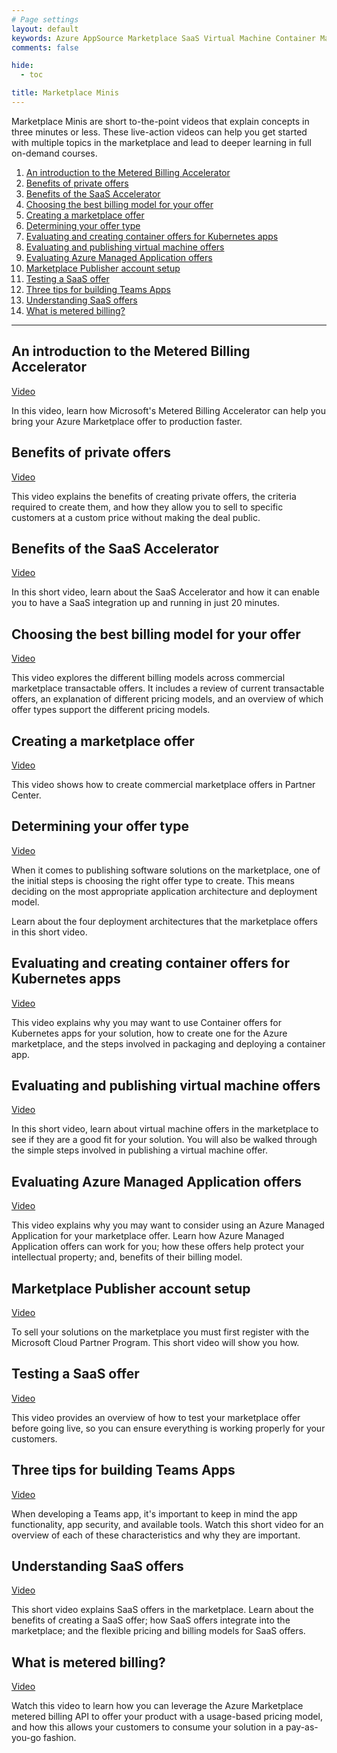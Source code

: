 ```yaml
---
# Page settings
layout: default
keywords: Azure AppSource Marketplace SaaS Virtual Machine Container Managed app
comments: false

hide:
  - toc

title: Marketplace Minis
---
```


Marketplace Minis are short to-the-point videos that explain concepts in three minutes or less. These live-action videos can help you get started with multiple topics in the marketplace and lead to deeper learning in full on-demand courses.


<!-- no toc -->
1. [An introduction to the Metered Billing Accelerator](#an-introduction-to-the-metered-billing-accelerator)
1. [Benefits of private offers](#benefits-of-private-offers)
1. [Benefits of the SaaS Accelerator](#benefits-of-the-saas-accelerator)
1. [Choosing the best billing model for your offer](#choosing-the-best-billing-model-for-your-offer)
1. [Creating a marketplace offer](#creating-a-marketplace-offer)
1. [Determining your offer type](#determining-your-offer-type)
1. [Evaluating and creating container offers for Kubernetes apps](#evaluating-and-creating-container-offers-for-kubernetes-apps)
1. [Evaluating and publishing virtual machine offers](#evaluating-and-publishing-virtual-machine-offers)
1. [Evaluating Azure Managed Application offers](#evaluating-azure-managed-application-offers)
1. [Marketplace Publisher account setup](#marketplace-publisher-account-setup)
1. [Testing a SaaS offer](#testing-a-saas-offer)
1. [Three tips for building Teams Apps](#three-tips-for-building-teams-apps)
1. [Understanding SaaS offers](#understanding-saas-offers)
1. [What is metered billing?](#what-is-metered-billing)

---

## An introduction to the Metered Billing Accelerator

<a href="https://www.youtube.com/watch?v=OB8dcYvNlCM" target="_blank">Video</a>

In this video, learn how Microsoft's Metered Billing Accelerator can help you bring your Azure Marketplace offer to production faster.

## Benefits of private offers

<a href="https://www.youtube.com/watch?v=fWkXGnPiRbo" target="_blank">Video</a>

This video explains the benefits of creating private offers, the criteria required to create them, and how they allow you to sell to specific customers at a custom price without making the deal public.

## Benefits of the SaaS Accelerator

<a href="https://www.youtube.com/watch?v=a6RIercsZKo" target="_blank">Video</a>

In this short video, learn about the SaaS Accelerator and how it can enable you to have a SaaS integration up and running in just 20 minutes.

## Choosing the best billing model for your offer

<a href="https://www.youtube.com/watch?v=HFLu_Jmh1kI" target="_blank">Video</a>

This video explores the different billing models across commercial marketplace transactable offers. It includes a review of current transactable offers, an explanation of different pricing models, and an overview of which offer types support the different pricing models.

## Creating a marketplace offer

<a href="https://www.youtube.com/watch?v=8-wuy_GE_gY" target="_blank">Video</a>

This video shows how to create commercial marketplace offers in Partner Center.

## Determining your offer type

<a href="https://www.youtube.com/watch?v=qpaFcg1n1t8" target="_blank">Video</a>

When it comes to publishing software solutions on the marketplace, one of the initial steps is choosing the right offer type to create.  This means deciding on the most appropriate application architecture and deployment model. 

Learn about the four deployment architectures that the marketplace offers in this short video.

## Evaluating and creating container offers for Kubernetes apps

<a href="https://www.youtube.com/watch?v=_3jFtuAVc_I" target="_blank">Video</a>

This video explains why you may want to use Container offers for Kubernetes apps for your solution, how to create one for the Azure marketplace, and the steps involved in packaging and deploying a container app.

## Evaluating and publishing virtual machine offers

<a href="https://www.youtube.com/watch?v=Ce5IvQS-6RY" target="_blank">Video</a>

In this short video, learn about virtual machine offers in the marketplace to see if they are a good fit for your solution. You will also be walked through the simple steps involved in publishing a virtual machine offer. 

## Evaluating Azure Managed Application offers

<a href="https://www.youtube.com/watch?v=QUofLCKuni4" target="_blank">Video</a>

This video explains why you may want to consider using an Azure Managed Application for your marketplace offer. Learn how Azure Managed Application offers can work for you; how these offers help protect your intellectual property; and, benefits of their billing model.

## Marketplace Publisher account setup

<a href="https://www.youtube.com/watch?v=NvTca6G_Qa8" target="_blank">Video</a>

To sell your solutions on the marketplace you must first register with the Microsoft Cloud Partner Program. This short video will show you how. 

## Testing a SaaS offer

<a href="https://www.youtube.com/watch?v=nR2bSWgQe4o" target="_blank">Video</a>

This video provides an overview of how to test your marketplace offer before going live, so you can ensure everything is working properly for your customers.

## Three tips for building Teams Apps

<a href="https://www.youtube.com/watch?v=amT-4DxO4Rs" target="_blank">Video</a>

When developing a Teams app, it's important to keep in mind the app functionality, app security, and available tools. Watch this short video for an overview of each of these   characteristics and why they are important.

## Understanding SaaS offers

<a href="https://www.youtube.com/watch?v=d9GwuRhH8-g" target="_blank">Video</a>

This short video explains SaaS offers in the marketplace. Learn about the benefits of creating a SaaS offer; how SaaS offers integrate into the marketplace; and the flexible pricing and billing models for SaaS offers.

## What is metered billing?

<a href="https://www.youtube.com/watch?v=62KoPN7uICk" target="_blank">Video</a>

Watch this video to learn how you can leverage the Azure Marketplace metered billing API to offer your product with a usage-based pricing model, and how this allows your customers to consume your solution in a pay-as-you-go fashion.